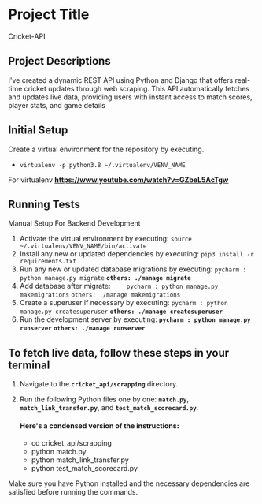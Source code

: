 
# Project Title

Cricket-API


## Project Descriptions
I've created a dynamic REST API using Python and Django that offers real-time cricket updates through web scraping. This API automatically fetches and updates live data, providing users with instant access to match scores, player stats, and game details
## Initial Setup
Create a virtual environment for the repository by executing.
*     virtualenv -p python3.8 ~/.virtualenv/VENV_NAME
For virtualenv **https://www.youtube.com/watch?v=GZbeL5AcTgw**
## Running Tests

Manual Setup For Backend Development
1) Activate the virtual environment by executing:
    `source ~/.virtualenv/VENV_NAME/bin/activate`
2) Install any new or updated dependencies by executing:
    `pip3 install -r requirements.txt` 
3) Run any new or updated database migrations by executing:
    `pycharm : python manage.py migrate`
    **`others: ./manage migrate`**
4) Add database after migrate:
`    pycharm : python manage.py makemigrations`
     `others: ./manage makemigrations`
5) Create a superuser if necessary by executing:
    `pycharm : python manage.py createsuperuser`
    **`others: ./manage createsuperuser`**
6) Run the development server by executing:
    **`pycharm : python manage.py runserver`**
    **`others: ./manage runserver`**

## To fetch live data, follow these steps in your terminal

1) Navigate to the **`cricket_api/scrapping`** directory.
2) Run the following Python files one by one: **`match.py`**, **`match_link_transfer.py`**, and **`test_match_scorecard.py`**.
    
    #### Here's a condensed version of the instructions:
   * cd cricket_api/scrapping
   * python match.py
   * python match_link_transfer.py
   * python test_match_scorecard.py
   
Make sure you have Python installed and the necessary dependencies are satisfied before running the commands.